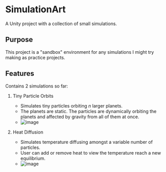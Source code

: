 # SimulationArt
A Unity project with a collection of small simulations.

## Purpose
This project is a "sandbox" environment for any simulations I might try making as practice projects.

## Features
Contains 2 simulations so far:
1. Tiny Particle Orbits
   * Simulates tiny particles orbiting *n* larger planets.
   * The planets are static. The particles are dynamically orbiting the planets and affected by gravity from all of them at once.
   * ![image](https://github.com/rblotsky/SimulationArt/assets/58093545/69c90c45-3c91-4b02-91ab-26251e3aa6fe)


2. Heat Diffusion
   * Simulates temperature diffusing amongst a variable number of particles.
   * User can add or remove heat to view the temperature reach a new equilibrium.
   * ![image](https://github.com/rblotsky/SimulationArt/assets/58093545/6d39c924-ad10-4c99-bbc7-5390e75b0d95)

